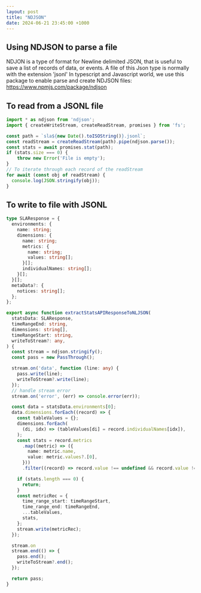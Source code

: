 ```yaml
---
layout: post
title: "NDJSON"
date: 2024-06-21 23:45:00 +1000
---
```


## Using NDJSON to parse a file
NDJON is a type of format for Newline delimited JSON, that is useful to save a list of records of data, or events. A file of this Json type is normally with the extension 'jsonl'
In typescript and Javascript world, we use this package to enable parse and create NDJSON files: https://www.npmjs.com/package/ndjson

## To read from a JSONL file
```ts
import * as ndjson from 'ndjson';
import { createWriteStream, createReadStream, promises } from 'fs';

const path = `sla${new Date().toISOString()}.jsonl`;
const readStream = createReadStream(path).pipe(ndjson.parse());
const stats = await promises.stat(path);
if (stats.size === 0) {
    throw new Error('File is empty');
}
// To iterate through each record of the readStream
for await (const obj of readStream) {
  console.log(JSON.stringify(obj));
}
```

## To write to file with JSONL
```ts
type SLAResponse = {
  environments: {
    name: string;
    dimensions: {
      name: string;
      metrics: {
        name: string;
        values: string[];
      }[];
      individualNames: string[];
    }[];
  }[];
  metaData?: {
    notices: string[];
  };
};

export async function extractStatsAPIResponseToNLJSON(
  statsData: SLAResponse,
  timeRangeEnd: string,
  dimensions: string[],
  timeRangeStart: string,
  writeToStream?: any,
) {
  const stream = ndjson.stringify();
  const pass = new PassThrough();

  stream.on('data', function (line: any) {
    pass.write(line);
    writeToStream?.write(line);
  });
  // handle stream error
  stream.on('error', (err) => console.error(err));

  const data = statsData.environments[0];
  data.dimensions.forEach((record) => {
    const tableValues = {};
    dimensions.forEach(
      (di, idx) => (tableValues[di] = record.individualNames[idx]),
    );
    const stats = record.metrics
      .map((metric) => ({
        name: metric.name,
        value: metric.values?.[0],
      }))
      .filter((record) => record.value !== undefined && record.value !== null);

    if (stats.length === 0) {
      return;
    }
    const metricRec = {
      time_range_start: timeRangeStart,
      time_range_end: timeRangeEnd,
      ...tableValues,
      stats,
    };
    stream.write(metricRec);
  });

  stream.on
  stream.end(() => {
    pass.end();
    writeToStream?.end();
  });

  return pass;
}
```

